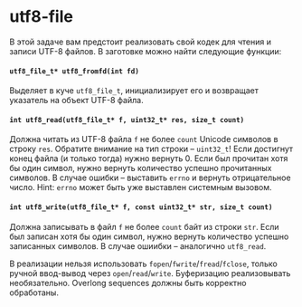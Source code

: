 
# utf8-file

В этой задаче вам предстоит реализовать свой кодек для чтения и записи UTF-8 файлов. В заготовке можно найти следующие функции:
#### `utf8_file_t* utf8_fromfd(int fd)`
Выделяет в куче `utf8_file_t`, инициализирует его и возвращает указатель на объект UTF-8 файла.

#### `int utf8_read(utf8_file_t* f, uint32_t* res, size_t count)`
Должна читать из UTF-8 файла `f` не более `count` Unicode символов в строку `res`. Обратите внимание на тип строки – `uint32_t`! Если достигнут конец файла (и только тогда) нужно вернуть 0. Если был прочитан хотя бы один символ, нужно вернуть количество успешно прочитанных символов. В случае ошибки – выставить `errno` и вернуть отрицательное число. Hint: `errno` может быть уже выставлен системным вызовом.
#### `int utf8_write(utf8_file_t* f, const uint32_t* str, size_t count)`
Должна записывать в файл `f` не более `count` байт из строки `str`. Если был записан хотя бы один символ, нужно вернуть количество успешно записанных символов. В случае ошиибки – аналогично `utf8_read`.

В реализации нельзя использовать `fopen`/`fwrite`/`fread`/`fclose`, только ручной ввод-вывод через `open`/`read`/`write`. Буферизацию реализовывать необязательно. Overlong sequences должны быть корректно обработаны.
